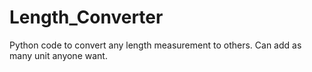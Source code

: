 # Length_Converter
Python code to convert any length measurement to others. Can add as many unit anyone want. 
